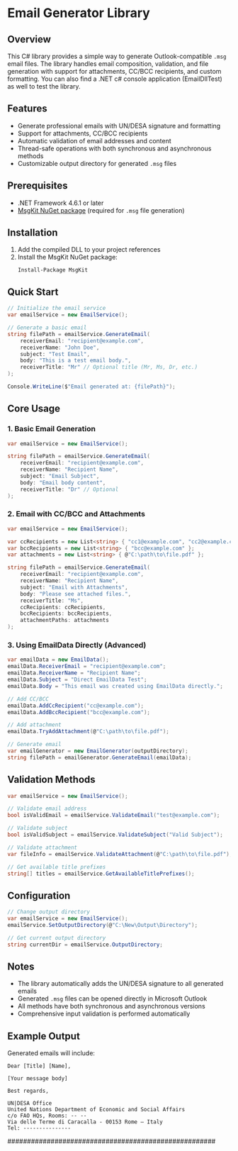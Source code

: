 # Email Generator Library 

## Overview

This C# library provides a simple way to generate Outlook-compatible `.msg` email files. The library handles email composition, validation, and file generation with support for attachments, CC/BCC recipients, and custom formatting.
You can also find a .NET c# console application (EmailDllTest) as well to test the library.

## Features

- Generate professional emails with UN/DESA signature and formatting
- Support for attachments, CC/BCC recipients
- Automatic validation of email addresses and content
- Thread-safe operations with both synchronous and asynchronous methods
- Customizable output directory for generated `.msg` files

## Prerequisites

- .NET Framework 4.6.1 or later
- [MsgKit NuGet package](https://www.nuget.org/packages/MsgKit/) (required for `.msg` file generation)

## Installation

1. Add the compiled DLL to your project references
2. Install the MsgKit NuGet package:
   ```
   Install-Package MsgKit
   ```

## Quick Start

```csharp
// Initialize the email service
var emailService = new EmailService();

// Generate a basic email
string filePath = emailService.GenerateEmail(
    receiverEmail: "recipient@example.com",
    receiverName: "John Doe",
    subject: "Test Email",
    body: "This is a test email body.",
    receiverTitle: "Mr" // Optional title (Mr, Ms, Dr, etc.)
);

Console.WriteLine($"Email generated at: {filePath}");
```

## Core Usage

### 1. Basic Email Generation

```csharp
var emailService = new EmailService();

string filePath = emailService.GenerateEmail(
    receiverEmail: "recipient@example.com",
    receiverName: "Recipient Name",
    subject: "Email Subject",
    body: "Email body content",
    receiverTitle: "Dr" // Optional
);
```

### 2. Email with CC/BCC and Attachments

```csharp
var emailService = new EmailService();

var ccRecipients = new List<string> { "cc1@example.com", "cc2@example.com" };
var bccRecipients = new List<string> { "bcc@example.com" };
var attachments = new List<string> { @"C:\path\to\file.pdf" };

string filePath = emailService.GenerateEmail(
    receiverEmail: "recipient@example.com",
    receiverName: "Recipient Name",
    subject: "Email with Attachments",
    body: "Please see attached files.",
    receiverTitle: "Ms",
    ccRecipients: ccRecipients,
    bccRecipients: bccRecipients,
    attachmentPaths: attachments
);
```

### 3. Using EmailData Directly (Advanced)

```csharp
var emailData = new EmailData();
emailData.ReceiverEmail = "recipient@example.com";
emailData.ReceiverName = "Recipient Name";
emailData.Subject = "Direct EmailData Test";
emailData.Body = "This email was created using EmailData directly.";

// Add CC/BCC
emailData.AddCcRecipient("cc@example.com");
emailData.AddBccRecipient("bcc@example.com");

// Add attachment
emailData.TryAddAttachment(@"C:\path\to\file.pdf");

// Generate email
var emailGenerator = new EmailGenerator(outputDirectory);
string filePath = emailGenerator.GenerateEmail(emailData);
```

## Validation Methods

```csharp
var emailService = new EmailService();

// Validate email address
bool isValidEmail = emailService.ValidateEmail("test@example.com");

// Validate subject
bool isValidSubject = emailService.ValidateSubject("Valid Subject");

// Validate attachment
var fileInfo = emailService.ValidateAttachment(@"C:\path\to\file.pdf");

// Get available title prefixes
string[] titles = emailService.GetAvailableTitlePrefixes();
```

## Configuration

```csharp
// Change output directory
var emailService = new EmailService();
emailService.SetOutputDirectory(@"C:\New\Output\Directory");

// Get current output directory
string currentDir = emailService.OutputDirectory;
```

## Notes

- The library automatically adds the UN/DESA signature to all generated emails
- Generated `.msg` files can be opened directly in Microsoft Outlook
- All methods have both synchronous and asynchronous versions
- Comprehensive input validation is performed automatically

## Example Output

Generated emails will include:
```
Dear [Title] [Name],

[Your message body]

Best regards,

UN|DESA Office
United Nations Department of Economic and Social Affairs
c/o FAO HQs, Rooms: -- --
Via delle Terme di Caracalla - 00153 Rome – Italy
Tel: ---------------
```
#####################################################
